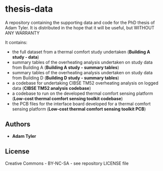# thesis-data
A repository containing the supporting data and code for the PhD thesis of Adam Tyler. It is distributed in the hope that it will be useful, but WITHOUT ANY WARRANTY

It contains:
- the full dataset from a thermal comfort study undertaken (**Building A study - data**)
- summary tables of the overheating analysis undertaken on study data from Building A (**Building A study - summary tables**)
- summary tables of the overheating analysis undertaken on study data from Building D (**Building D study - summary tables**)
- a codebase for undertaking CIBSE TM52 overheating analysis on logged data (**CIBSE TM52 analysis codebase**)
- a codebase to run on the developed thermal comfort sensing platform (**Low-cost thermal comfort sensing toolkit codebase**)
- the PCB files for the interface board developed for a thermal comfort sensing platform (**Low-cost thermal comfort sensing toolkit PCB**)

## Authors

* **Adam Tyler**

## License

Creative Commons - BY-NC-SA - see repository LICENSE file

